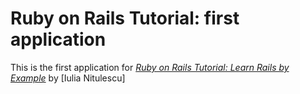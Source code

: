 # Ruby on Rails Tutorial: first application

This is the first application for
[*Ruby on Rails Tutorial: Learn Rails by Example*](http://railstutorial.org/)
by [Iulia Nitulescu]